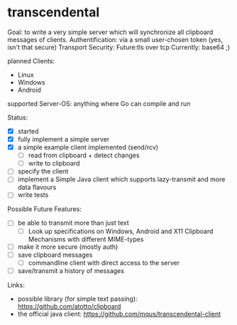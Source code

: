 # transcendental

Goal: to write a very simple server which will 
synchronize all clipboard messages of clients.
Authentification: via a small user-chosen token (yes, isn't that secure)
Transport Security: Future:tls over tcp Currently: base64 ;)

planned Clients: 
- Linux
- Windows 
- Android

supported Server-OS: anything where Go can compile and run

Status:
- [x] started
- [x] fully implement a simple server
- [x] a simple example client implemented (send/rcv)
    - [ ] read from clipboard + detect changes 
    - [ ] write to clipboard
- [ ] specify the client
- [ ] implement a Simple Java client which supports lazy-transmit and more data flavours
- [ ] write tests

Possible Future Features:
- [ ] be able to transmit more than just text
    - [ ] Look up specifications on Windows, Android and X11 Clipboard Mechanisms with different MIME-types
- [ ] make it more secure (mostly auth)
- [ ] save clipboard messages
    - [ ] commandline client with direct access to the server
- [ ] save/transmit a history of messages

Links:
- possible library (for simple text passing):
    https://github.com/atotto/clipboard
- the official java client:
    https://github.com/mqus/transcendental-client
    